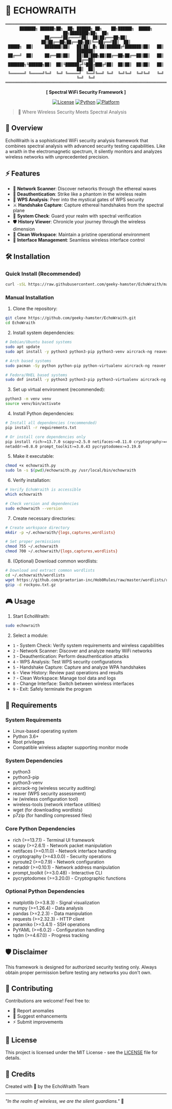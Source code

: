 # 🌊 ECHOWRAITH

<div align="center">

```
═══════════════════════════════════════════════════════════════════════════
███████╗ ██████╗██╗  ██╗ ██████╗ ██╗    ██╗██████╗  █████╗ ██╗████████╗██╗  ██╗
██╔════╝██╔════╝██║  ██║██╔═══██╗██║    ██║██╔══██╗██╔══██╗██║╚══██╔══╝██║  ██║
█████╗  ██║     ███████║██║   ██║██║ █╗ ██║██████╔╝███████║██║   ██║   ███████║
██╔══╝  ██║     ██╔══██║██║   ██║██║███╗██║██╔══██╗██╔══██║██║   ██║   ██╔══██║
███████╗╚██████╗██║  ██║╚██████╔╝╚███╔███╔╝██║  ██║██║  ██║██║   ██║   ██║  ██║
╚══════╝ ╚═════╝╚═╝  ╚═╝ ╚═════╝  ╚══╝╚══╝ ╚═╝  ╚═╝╚═╝  ╚═╝╚═╝   ╚═╝   ╚═╝  ╚═╝
═══════════════════════════════════════════════════════════════════════════
```

**[ Spectral WiFi Security Framework ]**

[![License](https://img.shields.io/badge/License-MIT-blue.svg)](LICENSE)
[![Python](https://img.shields.io/badge/Python-3.6+-green.svg)](https://www.python.org/)
[![Platform](https://img.shields.io/badge/Platform-Linux-orange.svg)](https://www.linux.org/)

</div>

> 🌊 Where Wireless Security Meets Spectral Analysis

## 🚀 Overview

EchoWraith is a sophisticated WiFi security analysis framework that combines spectral analysis with advanced security testing capabilities. Like a wraith in the electromagnetic spectrum, it silently monitors and analyzes wireless networks with unprecedented precision.

## ⚡ Features

- 🌊 **Network Scanner**: Discover networks through the ethereal waves
- 👻 **Deauthentication**: Strike like a phantom in the wireless realm
- 🔮 **WPS Analysis**: Peer into the mystical gates of WPS security
- ⚔️ **Handshake Capture**: Capture ethereal handshakes from the spectral plane
- 📡 **System Check**: Guard your realm with spectral verification
- 🛡️ **History Viewer**: Chronicle your journey through the wireless dimension
- 🧹 **Clean Workspace**: Maintain a pristine operational environment
- 🔄 **Interface Management**: Seamless wireless interface control

## 🛠️ Installation

### Quick Install (Recommended)
```bash
curl -sSL https://raw.githubusercontent.com/geeky-hamster/EchoWraith/main/install.sh | sudo bash
```

### Manual Installation
1. Clone the repository:
```bash
git clone https://github.com/geeky-hamster/EchoWraith.git
cd EchoWraith
```

2. Install system dependencies:
```bash
# Debian/Ubuntu based systems
sudo apt update
sudo apt install -y python3 python3-pip python3-venv aircrack-ng reaver iw wireless-tools wget p7zip-full

# Arch based systems
sudo pacman -Sy python python-pip python-virtualenv aircrack-ng reaver iw wireless_tools wget p7zip

# Fedora/RHEL based systems
sudo dnf install -y python3 python3-pip python3-virtualenv aircrack-ng reaver iw wireless-tools wget p7zip p7zip-plugins
```

3. Set up virtual environment (recommended):
```bash
python3 -m venv venv
source venv/bin/activate
```

4. Install Python dependencies:
```bash
# Install all dependencies (recommended)
pip install -r requirements.txt

# Or install core dependencies only
pip install rich>=13.7.0 scapy>=2.5.0 netifaces>=0.11.0 cryptography>=41.0.0 pyroute2>=0.7.9 
netaddr>=0.8.0 prompt_toolkit>=3.0.43 pycryptodomex>=3.19.0
```

5. Make it executable:
```bash
chmod +x echowraith.py
sudo ln -s $(pwd)/echowraith.py /usr/local/bin/echowraith
```

6. Verify installation:
```bash
# Verify EchoWraith is accessible
which echowraith

# Check version and dependencies
sudo echowraith --version
```

7. Create necessary directories:
```bash
# Create workspace directory
mkdir -p ~/.echowraith/{logs,captures,wordlists}

# Set proper permissions
chmod 755 ~/.echowraith
chmod 700 ~/.echowraith/{logs,captures,wordlists}
```

8. (Optional) Download common wordlists:
```bash
# Download and extract common wordlists
cd ~/.echowraith/wordlists
wget https://github.com/praetorian-inc/Hob0Rules/raw/master/wordlists/rockyou.txt.gz
gzip -d rockyou.txt.gz
```

## 🎮 Usage

1. Start EchoWraith:
```bash
sudo echowraith
```

2. Select a module:
- `1` - System Check: Verify system requirements and wireless capabilities
- `2` - Network Scanner: Discover and analyze nearby WiFi networks
- `3` - Deauthentication: Perform deauthentication attacks
- `4` - WPS Analysis: Test WPS security configurations
- `5` - Handshake Capture: Capture and analyze WPA handshakes
- `6` - View History: Review past operations and results
- `7` - Clean Workspace: Manage tool data and logs
- `8` - Change Interface: Switch between wireless interfaces
- `9` - Exit: Safely terminate the program

## 🎯 Requirements

### System Requirements
- Linux-based operating system
- Python 3.6+
- Root privileges
- Compatible wireless adapter supporting monitor mode

### System Dependencies
- python3
- python3-pip
- python3-venv
- aircrack-ng (wireless security auditing)
- reaver (WPS security assessment)
- iw (wireless configuration tool)
- wireless-tools (network interface utilities)
- wget (for downloading wordlists)
- p7zip (for handling compressed files)

### Core Python Dependencies
- rich (>=13.7.1) - Terminal UI framework
- scapy (>=2.6.1) - Network packet manipulation
- netifaces (>=0.11.0) - Network interface handling
- cryptography (>=43.0.0) - Security operations
- pyroute2 (>=0.7.9) - Network configuration
- netaddr (>=0.10.1) - Network address manipulation
- prompt_toolkit (>=3.0.48) - Interactive CLI
- pycryptodomex (>=3.20.0) - Cryptographic functions

### Optional Python Dependencies
- matplotlib (>=3.8.3) - Signal visualization
- numpy (>=1.26.4) - Data analysis
- pandas (>=2.2.3) - Data manipulation
- requests (>=2.32.3) - HTTP client
- paramiko (>=3.4.1) - SSH operations
- PyYAML (>=6.0.2) - Configuration handling
- tqdm (>=4.67.0) - Progress tracking

## 🛡️ Disclaimer

This framework is designed for authorized security testing only. Always obtain proper permission before testing any networks you don't own.

## 🤝 Contributing

Contributions are welcome! Feel free to:
- 🌊 Report anomalies
- 💫 Suggest enhancements
- ⚡ Submit improvements

## 📜 License

This project is licensed under the MIT License - see the [LICENSE](LICENSE) file for details.

## 🌟 Credits

Created with 🌊 by the EchoWraith Team

---
*"In the realm of wireless, we are the silent guardians."* 👻 